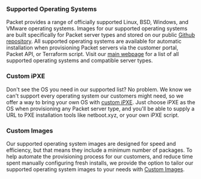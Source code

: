 <!--<meta>
{
    "title":"Overview",
    "description":"Learn more about operating systems at Packet",
    "tag":["Operating Systems"]
}
</meta>-->


### Supported Operating Systems
Packet provides a range of officially supported Linux, BSD, Windows, and VMware operating systems. Images for our supported operating systems are built specifically for Packet server types and stored on our public [Github repository](https://github.com/packethost/packet-images). All supported operating systems are available for automatic installation when provisioning Packet servers via the customer portal, Packet API, or Terraform script. Visit our [main webpage](https://www.packet.com/developers/grid/) for a list of all supported operating systems and compatible server types.

### Custom iPXE
Don't see the OS you need in our supported list? No problem. We know we can't support every operating system our customers might need, so we offer a way to bring your own OS with [custom iPXE](products\03-servers\04-operating-systems\02-custom-ipxe.md). Just choose iPXE as the OS when provisioning any Packet server type, and you'll be able to supply a URL to PXE installation tools like netboot.xyz, or your own iPXE script.

### Custom Images
Our supported operating system images are designed for speed and efficiency, but that means they include a minimum number of packages. To help automate the provisioning process for our customers, and reduce time spent manually configuring fresh installs, we provide the option to tailor our supported operating system images to your needs with [Custom Images](products\03-servers\04-operating-systems\03-custom-images.md).
